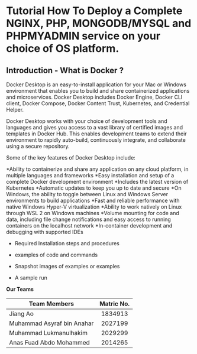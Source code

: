 # Tutorial How To Deploy a Complete NGINX, PHP, MONGODB/MYSQL and PHPMYADMIN service on your choice of OS platform. 

## Introduction - What is Docker ?

Docker Desktop is an easy-to-install application for your Mac or Windows environment that enables you to build and share containerized applications and microservices. Docker Desktop includes Docker Engine, Docker CLI client, Docker Compose, Docker Content Trust, Kubernetes, and Credential Helper.

Docker Desktop works with your choice of development tools and languages and gives you access to a vast library of certified images and templates in Docker Hub. This enables development teams to extend their environment to rapidly auto-build, continuously integrate, and collaborate using a secure repository.

Some of the key features of Docker Desktop include:

*Ability to containerize and share any application on any cloud platform, in multiple languages and frameworks
*Easy installation and setup of a complete Docker development environment
*Includes the latest version of Kubernetes
*Automatic updates to keep you up to date and secure
*On Windows, the ability to toggle between Linux and Windows Server environments to build applications
*Fast and reliable performance with native Windows Hyper-V virtualization
*Ability to work natively on Linux through WSL 2 on Windows machines
*Volume mounting for code and data, including file change notifications and easy access to running containers on the localhost network
*In-container development and debugging with supported IDEs


* Required Installation steps and procedures

* examples of code and commands

* Snapshot images of examples or examples

* A sample run 


**Our Teams**

| Team Members       | Matric No.           
| ------------- |:-------------:|
| Jiang Ao      | 1834913 | 
| Muhammad Asyraf bin Anahar     | 2027199|   
| Muhammad Lukmanulhakim| 2029299| 
| Anas Fuad Abdo Mohammed | 2014265| 
